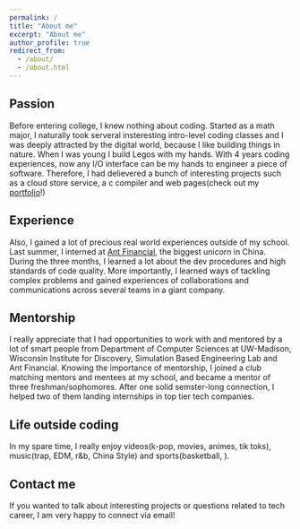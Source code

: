 ```yaml
---
permalink: /
title: "About me"
excerpt: "About me"
author_profile: true
redirect_from: 
  - /about/
  - /about.html
---
```


## Passion
  Before entering college, I knew nothing about coding. Started as a math major, I naturally took serveral insteresting intro-level coding classes and I was deeply attracted by the digital world, because I like building things in nature. When I was young  I build Legos with my hands. With 4 years coding experiences, now any I/O interface can be my hands to engineer a piece of software. Therefore, I had delievered a bunch of interesting projects such as a cloud store service, a c compiler and web pages(check out my [portfolio](https://yanzheng1998.github.io/portfolio/)!)<br/>
## Experience
  Also, I gained a lot of precious real world experiences outside of my school. Last summer, I interned at [Ant Financial](https://yanzheng1998.github.io/portfolio/portfolio-1/), the biggest unicorn in China. During the three months, I learned a lot about the dev procedures and high standards of code quality. More importantly, I learned ways of tackling complex problems and gained experiences of collaborations and communications across several teams in a giant company.<br/> 
## Mentorship
  I really appreciate that I had opportunities to work with and mentored by a lot of smart people from Department of Computer Sciences at UW-Madison, Wisconsin Institute for Discovery, Simulation Based Engineering Lab and Ant Financial. Knowing the importance of mentorship, I joined a club matching mentors and mentees at my school, and became a mentor of three freshman/sophomores. After one solid semster-long connection, I helped two of them landing internships in top tier tech companies.<br/>
## Life outside coding
  In my spare time, I really enjoy videos(k-pop, movies, animes, tik toks), music(trap, EDM, r&b, China Style) and sports(basketball, ).<br/>
## Contact me 
  If you wanted to talk about interesting projects or questions related to tech career, I am very happy to connect via email!

